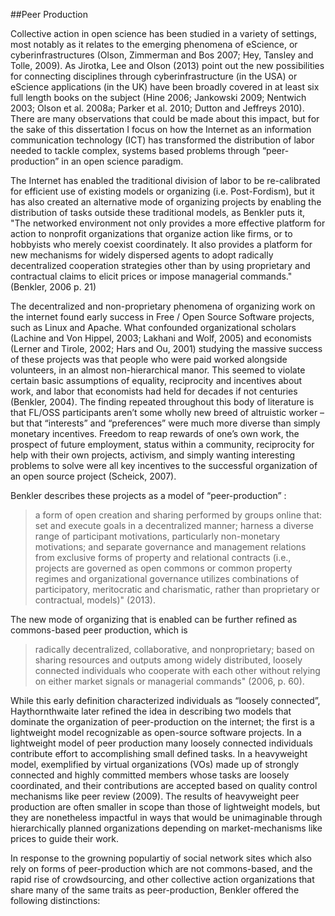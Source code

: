 ##Peer Production
<br>

Collective action in open science has been studied in a variety of settings, most notably as it relates to the emerging phenomena of eScience, or cyberinfrastructures  (Olson, Zimmerman and Bos 2007; Hey, Tansley and Tolle, 2009). As Jirotka, Lee and Olson (2013) point out the new possibilities for connecting disciplines through cyberinfrastructure (in the USA) or eScience applications (in the UK) have been broadly covered in at least six full length books on the subject (Hine 2006; Jankowski 2009; Nentwich 2003; Olson et al. 2008a; Parker et al. 2010; Dutton and Jeffreys 2010). There are many observations that could be made about this impact, but for the sake of this dissertation I  focus on how the Internet as an information communication technology (ICT) has transformed the distribution of labor needed to tackle complex, systems based problems through “peer-production” in an open science paradigm.  

The Internet has enabled the traditional division of labor to be re-calibrated for efficient use of existing models or organizing (i.e. Post-Fordism), but it has also created an alternative mode of organizing projects by enabling the distribution of tasks outside these traditional models, as Benkler puts it, "The networked environment not only provides a more effective platform for action to nonprofit organizations that organize action like firms, or to hobbyists who merely coexist coordinately. It also provides a platform for new mechanisms for widely dispersed agents to adopt radically decentralized cooperation strategies other than by using proprietary and contractual claims to elicit prices or impose managerial commands." (Benkler, 2006 p. 21)

The decentralized and non-proprietary phenomena of organizing work on the internet found early success in  Free / Open Source Software projects, such as Linux and Apache. What confounded organizational scholars (Lachine and Von Hippel, 2003; Lakhani and Wolf, 2005) and economists (Lerner and Tirole, 2002; Hars and Ou, 2001) studying the massive success of these projects was that people who were paid worked alongside volunteers, in an almost non-hierarchical manor. This seemed to violate certain basic assumptions of equality, reciprocity and incentives about work, and labor that economists had held for decades if not centuries (Benkler, 2004). The finding repeated throughout this body of literature is that FL/OSS participants aren’t some wholly new breed of altruistic worker – but that “interests” and “preferences” were much more diverse than simply monetary incentives. Freedom to reap rewards of one’s own work, the prospect of future employment, status within a community, reciprocity for help with their own projects, activism, and simply wanting interesting problems to solve were all key incentives to the successful organization of an open source project (Scheick, 2007).

Benkler describes these projects as a model of “peer-production” :

>a form of open creation and sharing performed by groups online that: set and execute goals in a decentralized manner; harness a diverse range of participant motivations, particularly non-monetary motivations; and separate governance and management relations from exclusive forms of property and relational contracts (i.e., projects are governed as open commons or common property regimes and organizational governance utilizes combinations of participatory, meritocratic and charismatic, rather than proprietary or contractual, models)" (2013).

The new mode of organizing that is enabled can be further refined as commons-based peer production, which is

>radically decentralized, collaborative, and nonproprietary; based on sharing resources and outputs among widely distributed, loosely connected individuals who cooperate with each other without relying on either market signals or managerial commands" (2006, p. 60).

While this early definition characterized individuals as “loosely connected”, Haythornthwaite later refined the idea in describing two models that dominate the organization of peer-production on the internet; the first is a lightweight model recognizable as open-source software projects. In a lightweight model of peer production many loosely connected individuals contribute effort to accomplishing small defined tasks. In a heavyweight model, exemplified by virtual organizations (VOs) made up of strongly connected and highly committed members whose tasks are loosely coordinated, and their contributions are accepted based on quality control mechanisms like peer review (2009). The results of heavyweight peer production are often smaller in scope than those of lightweight models, but they are nonetheless impactful in ways that would be unimaginable through hierarchically planned organizations depending on market-mechanisms like prices to guide their work.

In response to the growning populartiy of social network sites which also rely on forms of peer-production which are not commons-based, and the rapid rise of crowdsourcing, and other collective action organizations that share many of the same traits as peer-production, Benkler offered the following distinctions: 